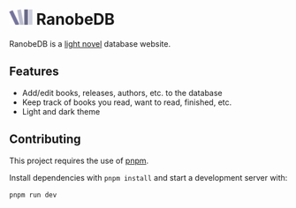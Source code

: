# ![RanobeDB logo](./static/rndb_logo.png) RanobeDB

RanobeDB is a [light novel](https://en.wikipedia.org/wiki/Light_novel) database website.

## Features

- Add/edit books, releases, authors, etc. to the database
- Keep track of books you read, want to read, finished, etc.
- Light and dark theme

## Contributing

This project requires the use of [pnpm](https://pnpm.io/).

Install dependencies with `pnpm install` and start a development server with:

```bash
pnpm run dev
```
